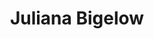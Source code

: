 ---
name: Juliana Bigelow
title: Juliana Bigelow
excerpt: All blog posts authored by this student
exclude:
---